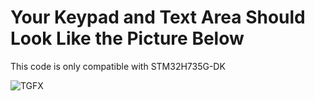 # Your Keypad and Text Area Should Look Like the Picture Below

This code is only compatible with STM32H735G-DK

![TGFX](https://user-images.githubusercontent.com/78253199/154833377-de14c51b-4c81-448b-9f4f-59aac16685bf.png)
